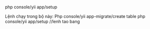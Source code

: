 php console/yii app/setup

Lệnh chạy trong bộ này:
Php console/yii app-migrate/create table
php console/yii app/setup //lenh tao bang


